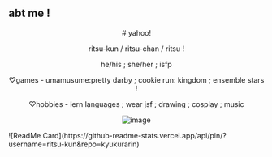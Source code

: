 ## abt me !
<div align="center">
  # yahoo! 
  
  ritsu-kun / ritsu-chan / ritsu ! 
  
  he/his ; she/her ; isfp 
  
  ♡games - umamusume:pretty darby ; cookie run: kingdom ; ensemble stars !
  
  ♡hobbies - lern languages ; wear jsf ; drawing ; cosplay ; music 
  
  ![image](https://files.catbox.moe/448fp8.png)
  
</div> 
![ReadMe Card](https://github-readme-stats.vercel.app/api/pin/?username=ritsu-kun&repo=kyukurarin)
